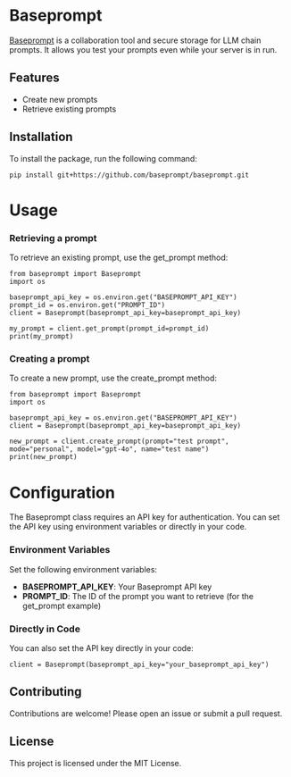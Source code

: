 # Baseprompt

[Baseprompt](https://baseprompt.dev/) is a collaboration tool and secure storage for LLM chain prompts. It allows you test your prompts even while your server is in run.

## Features

- Create new prompts
- Retrieve existing prompts

## Installation

To install the package, run the following command:

```
pip install git+https://github.com/baseprompt/baseprompt.git
```

# Usage

### Retrieving a prompt
To retrieve an existing prompt, use the get_prompt method:

```
from baseprompt import Baseprompt
import os

baseprompt_api_key = os.environ.get("BASEPROMPT_API_KEY")
prompt_id = os.environ.get("PROMPT_ID")
client = Baseprompt(baseprompt_api_key=baseprompt_api_key)

my_prompt = client.get_prompt(prompt_id=prompt_id)
print(my_prompt)
```

### Creating a prompt
To create a new prompt, use the create_prompt method:

```
from baseprompt import Baseprompt
import os

baseprompt_api_key = os.environ.get("BASEPROMPT_API_KEY")
client = Baseprompt(baseprompt_api_key=baseprompt_api_key)

new_prompt = client.create_prompt(prompt="test prompt", mode="personal", model="gpt-4o", name="test name")
print(new_prompt)
```

# Configuration
The Baseprompt class requires an API key for authentication. You can set the API key using environment variables or directly in your code.

### Environment Variables
Set the following environment variables:

- <b>BASEPROMPT_API_KEY</b>: Your Baseprompt API key
- <b>PROMPT_ID</b>: The ID of the prompt you want to retrieve (for the get_prompt example)

### Directly in Code
You can also set the API key directly in your code:

```
client = Baseprompt(baseprompt_api_key="your_baseprompt_api_key")
```

## Contributing
Contributions are welcome! Please open an issue or submit a pull request.

## License
This project is licensed under the MIT License.
